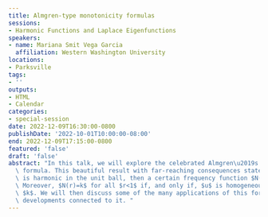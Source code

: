 ```yaml
---
title: Almgren-type monotonicity formulas
sessions:
- Harmonic Functions and Laplace Eigenfunctions
speakers:
- name: Mariana Smit Vega Garcia
  affiliation: Western Washington University
locations:
- Parksville
tags:
- ''
outputs:
- HTML
- Calendar
categories:
- special-session
date: 2022-12-09T16:30:00-0800
publishDate: '2022-10-01T10:00:00-08:00'
end: 2022-12-09T17:15:00-0800
featured: 'false'
draft: 'false'
abstract: "In this talk, we will explore the celebrated Almgren\u2019s monotonicity\
  \ formula. This beautiful result with far-reaching consequences states that if u\
  \ is harmonic in the unit ball, then a certain frequency function $N(r)$ is non-decreasing.\
  \ Moreover, $N(r)=k$ for all $r<1$ if, and only if, $u$ is homogeneous of degree\
  \ $k$. We will then discuss some of the many applications of this formula, and recent\
  \ developments connected to it. "
---
```


